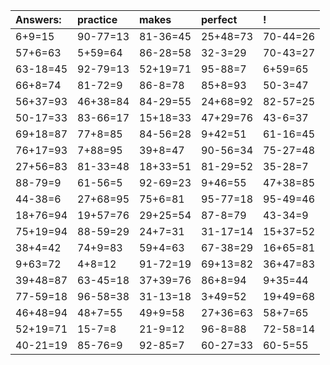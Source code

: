 | Answers: | practice | makes | perfect | ! |
| :--- | :--- | :--- | :--- | :--- |
| 6+9=15 | 90-77=13 | 81-36=45 | 25+48=73 | 70-44=26 | 
| 57+6=63 | 5+59=64 | 86-28=58 | 32-3=29 | 70-43=27 | 
| 63-18=45 | 92-79=13 | 52+19=71 | 95-88=7 | 6+59=65 | 
| 66+8=74 | 81-72=9 | 86-8=78 | 85+8=93 | 50-3=47 | 
| 56+37=93 | 46+38=84 | 84-29=55 | 24+68=92 | 82-57=25 | 
| 50-17=33 | 83-66=17 | 15+18=33 | 47+29=76 | 43-6=37 | 
| 69+18=87 | 77+8=85 | 84-56=28 | 9+42=51 | 61-16=45 | 
| 76+17=93 | 7+88=95 | 39+8=47 | 90-56=34 | 75-27=48 | 
| 27+56=83 | 81-33=48 | 18+33=51 | 81-29=52 | 35-28=7 | 
| 88-79=9 | 61-56=5 | 92-69=23 | 9+46=55 | 47+38=85 | 
| 44-38=6 | 27+68=95 | 75+6=81 | 95-77=18 | 95-49=46 | 
| 18+76=94 | 19+57=76 | 29+25=54 | 87-8=79 | 43-34=9 | 
| 75+19=94 | 88-59=29 | 24+7=31 | 31-17=14 | 15+37=52 | 
| 38+4=42 | 74+9=83 | 59+4=63 | 67-38=29 | 16+65=81 | 
| 9+63=72 | 4+8=12 | 91-72=19 | 69+13=82 | 36+47=83 | 
| 39+48=87 | 63-45=18 | 37+39=76 | 86+8=94 | 9+35=44 | 
| 77-59=18 | 96-58=38 | 31-13=18 | 3+49=52 | 19+49=68 | 
| 46+48=94 | 48+7=55 | 49+9=58 | 27+36=63 | 58+7=65 | 
| 52+19=71 | 15-7=8 | 21-9=12 | 96-8=88 | 72-58=14 | 
| 40-21=19 | 85-76=9 | 92-85=7 | 60-27=33 | 60-5=55 | 
